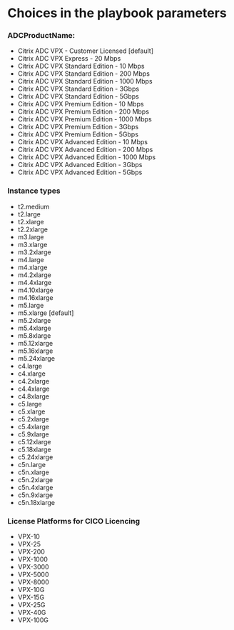 # Choices in the playbook parameters

###  ADCProductName:
- Citrix ADC VPX - Customer Licensed [default]
- Citrix ADC VPX Express - 20 Mbps
- Citrix ADC VPX Standard Edition - 10 Mbps
- Citrix ADC VPX Standard Edition - 200 Mbps
- Citrix ADC VPX Standard Edition - 1000 Mbps
- Citrix ADC VPX Standard Edition - 3Gbps
- Citrix ADC VPX Standard Edition - 5Gbps
- Citrix ADC VPX Premium Edition - 10 Mbps
- Citrix ADC VPX Premium Edition - 200 Mbps
- Citrix ADC VPX Premium Edition - 1000 Mbps
- Citrix ADC VPX Premium Edition - 3Gbps
- Citrix ADC VPX Premium Edition - 5Gbps
- Citrix ADC VPX Advanced Edition - 10 Mbps
- Citrix ADC VPX Advanced Edition - 200 Mbps
- Citrix ADC VPX Advanced Edition - 1000 Mbps
- Citrix ADC VPX Advanced Edition - 3Gbps
- Citrix ADC VPX Advanced Edition - 5Gbps

### Instance types
- t2.medium
- t2.large
- t2.xlarge
- t2.2xlarge
- m3.large
- m3.xlarge
- m3.2xlarge
- m4.large
- m4.xlarge
- m4.2xlarge
- m4.4xlarge
- m4.10xlarge
- m4.16xlarge
- m5.large
- m5.xlarge [default]
- m5.2xlarge
- m5.4xlarge
- m5.8xlarge
- m5.12xlarge
- m5.16xlarge
- m5.24xlarge
- c4.large
- c4.xlarge
- c4.2xlarge
- c4.4xlarge
- c4.8xlarge
- c5.large
- c5.xlarge
- c5.2xlarge
- c5.4xlarge
- c5.9xlarge
- c5.12xlarge
- c5.18xlarge
- c5.24xlarge
- c5n.large
- c5n.xlarge
- c5n.2xlarge
- c5n.4xlarge
- c5n.9xlarge
- c5n.18xlarge

### License Platforms for CICO Licencing
- VPX-10
- VPX-25
- VPX-200
- VPX-1000
- VPX-3000
- VPX-5000
- VPX-8000
- VPX-10G
- VPX-15G
- VPX-25G
- VPX-40G
- VPX-100G
